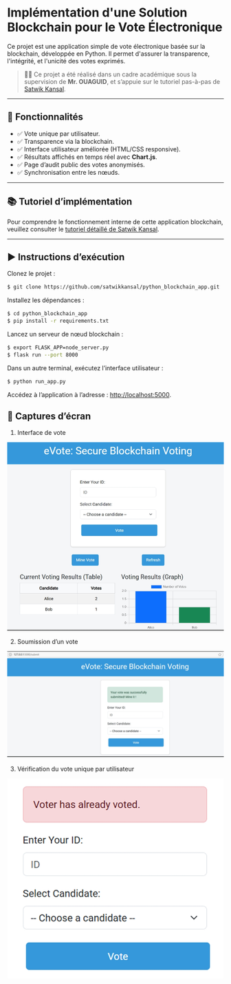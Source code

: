 # Implémentation d'une Solution Blockchain pour le Vote Électronique

Ce projet est une application simple de vote électronique basée sur la blockchain, développée en Python. Il permet d'assurer la transparence, l'intégrité, et l'unicité des votes exprimés.

> 🧑‍🏫 Ce projet a été réalisé dans un cadre académique sous la supervision de **Mr. OUAGUID**, et s’appuie sur le tutoriel pas-à-pas de [Satwik Kansal](https://gist.github.com/satwikkansal/4a857cad2797b9d199547a752933a715).

---

## 📌 Fonctionnalités

- ✅ Vote unique par utilisateur.
- ✅ Transparence via la blockchain.
- ✅ Interface utilisateur améliorée (HTML/CSS responsive).
- ✅ Résultats affichés en temps réel avec **Chart.js**.
- ✅ Page d’audit public des votes anonymisés.
- ✅ Synchronisation entre les nœuds.

---

## 📚 Tutoriel d’implémentation

Pour comprendre le fonctionnement interne de cette application blockchain, veuillez consulter le [tutoriel détaillé de Satwik Kansal](https://web.archive.org/web/20201222142511/https:/developer.ibm.com/technologies/blockchain/tutorials/develop-a-blockchain-application-from-scratch-in-python/#4-implement-a-proof-of-work-algorithm).

---

## ▶️ Instructions d’exécution

Clonez le projet :

```sh
$ git clone https://github.com/satwikkansal/python_blockchain_app.git
```

Installez les dépendances :

```sh
$ cd python_blockchain_app
$ pip install -r requirements.txt
```

Lancez un serveur de nœud blockchain :

```sh
$ export FLASK_APP=node_server.py
$ flask run --port 8000
```

Dans un autre terminal, exécutez l’interface utilisateur :

```sh
$ python run_app.py
```

Accédez à l’application à l’adresse : [http://localhost:5000](http://localhost:5000).

## 📸 Captures d’écran

1. Interface de vote

![image.png](https://github.com/chaymaAitB/Impl-mentation-d-une-Solution-Blockchain-pour-vote-lectronique/blob/main/screenshots/4.jpeg)

2. Soumission d’un vote

![image.png](https://github.com/chaymaAitB/Impl-mentation-d-une-Solution-Blockchain-pour-vote-lectronique/blob/main/screenshots/5.jpeg)

3. Vérification du vote unique par utilisateur 

![image.png](https://github.com/chaymaAitB/Impl-mentation-d-une-Solution-Blockchain-pour-vote-lectronique/blob/main/screenshots/6.jpeg)
